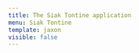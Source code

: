 ```yaml
---
title: The Siak Tontine application
menu: Siak Tontine
template: jaxon
visible: false
---
```

